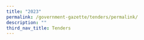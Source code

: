 ```yaml
---
title: "2023"
permalink: /government-gazette/tenders/permalink/
description: ""
third_nav_title: Tenders
---
```

